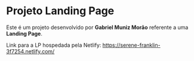 # Projeto Landing Page

Este é um projeto desenvolvido por **Gabriel Muniz Morão** referente a uma **Landing Page**.

Link para a LP hospedada pela Netlify:
https://serene-franklin-3f7254.netlify.com/
